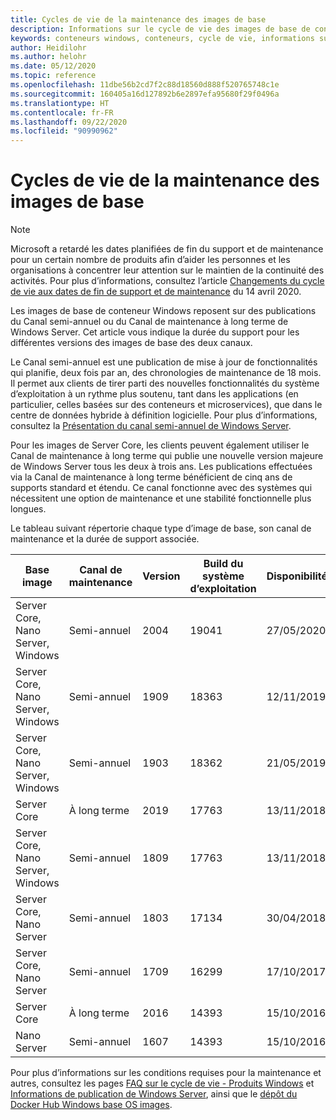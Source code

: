 ```yaml
---
title: Cycles de vie de la maintenance des images de base
description: Informations sur le cycle de vie des images de base de conteneur Windows.
keywords: conteneurs windows, conteneurs, cycle de vie, informations sur la publication, image de base, image de base de conteneur
author: Heidilohr
ms.author: helohr
ms.date: 05/12/2020
ms.topic: reference
ms.openlocfilehash: 11dbe56b2cd7f2c88d18560d888f520765748c1e
ms.sourcegitcommit: 160405a16d127892b6e2897efa95680f29f0496a
ms.translationtype: HT
ms.contentlocale: fr-FR
ms.lasthandoff: 09/22/2020
ms.locfileid: "90990962"
---
```

# <a name="base-image-servicing-lifecycles"></a>Cycles de vie de la maintenance des images de base

> [!Note]
> Microsoft a retardé les dates planifiées de fin du support et de maintenance pour un certain nombre de produits afin d’aider les personnes et les organisations à concentrer leur attention sur le maintien de la continuité des activités. Pour plus d’informations, consultez l’article [Changements du cycle de vie aux dates de fin de support et de maintenance](https://support.microsoft.com/help/4557164/lifecycle-changes-to-end-of-support-and-servicing-dates) du 14 avril 2020.

Les images de base de conteneur Windows reposent sur des publications du Canal semi-annuel ou du Canal de maintenance à long terme de Windows Server. Cet article vous indique la durée du support pour les différentes versions des images de base des deux canaux.

Le Canal semi-annuel est une publication de mise à jour de fonctionnalités qui planifie, deux fois par an, des chronologies de maintenance de 18 mois. Il permet aux clients de tirer parti des nouvelles fonctionnalités du système d’exploitation à un rythme plus soutenu, tant dans les applications (en particulier, celles basées sur des conteneurs et microservices), que dans le centre de données hybride à définition logicielle. Pour plus d’informations, consultez la [Présentation du canal semi-annuel de Windows Server](/windows-server/get-started/semi-annual-channel-overview).

Pour les images de Server Core, les clients peuvent également utiliser le Canal de maintenance à long terme qui publie une nouvelle version majeure de Windows Server tous les deux à trois ans. Les publications effectuées via la Canal de maintenance à long terme bénéficient de cinq ans de supports standard et étendu. Ce canal fonctionne avec des systèmes qui nécessitent une option de maintenance et une stabilité fonctionnelle plus longues.

Le tableau suivant répertorie chaque type d’image de base, son canal de maintenance et la durée de support associée.

|Base image                       |Canal de maintenance|Version|Build du système d’exploitation|Disponibilité|Date de fin du support standard|Date de support étendue|
|---------------------------------|-----------------|-------|--------|------------|---------------------------|---------------------|
|Server Core, Nano Server, Windows|Semi-annuel      |2004   |19041   |27/05/2020  |14/12/2021                 |NON APPLICABLE                  |
|Server Core, Nano Server, Windows|Semi-annuel      |1909   |18363   |12/11/2019  |11/05/2021                 |NON APPLICABLE                  |
|Server Core, Nano Server, Windows|Semi-annuel      |1903   |18362   |21/05/2019  |08/12/2020                 |NON APPLICABLE                  |
|Server Core                      |À long terme        |2019   |17763   |13/11/2018  |09/01/2024                 |09/01/2029           |
|Server Core, Nano Server, Windows|Semi-annuel      |1809   |17763   |13/11/2018  |10/11/2020                 |NON APPLICABLE                  |
|Server Core, Nano Server         |Semi-annuel      |1803   |17134   |30/04/2018  |12/11/2019                 |NON APPLICABLE                  |
|Server Core, Nano Server         |Semi-annuel      |1709   |16299   |17/10/2017  |09/04/2019                 |NON APPLICABLE                  |
|Server Core                      |À long terme        |2016   |14393   |15/10/2016  |11/01/2022                 |11/01/2027           |
|Nano Server                      |Semi-annuel      |1607   |14393   |15/10/2016  |10/09/2018                 |NON APPLICABLE                  |

Pour plus d’informations sur les conditions requises pour la maintenance et autres, consultez les pages [FAQ sur le cycle de vie - Produits Windows](https://support.microsoft.com/help/18581/lifecycle-faq-windows-products) et [Informations de publication de Windows Server](/windows-server/get-started/windows-server-release-info), ainsi que le [dépôt du Docker Hub Windows base OS images](https://hub.docker.com/_/microsoft-windows-base-os-images).